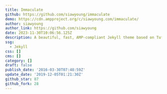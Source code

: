 ```yaml
---
title: Immaculate
github: https://github.com/siawyoung/immaculate
demo: https://cdn.ampproject.org/c/siawyoung.com/immaculate/
author: siawyoung
author_link: https://github.com/siawyoung
date: 2023-11-30T10:06:56.125Z
description: A beautiful, fast, AMP-compliant Jekyll theme based on Tufte CSS.
ssg:
  - Jekyll
css: []
cms: []
category: []
draft: false
publish_date: '2016-03-30T07:48:59Z'
update_date: '2019-12-05T01:21:30Z'
github_star: 87
github_fork: 28
---
```

